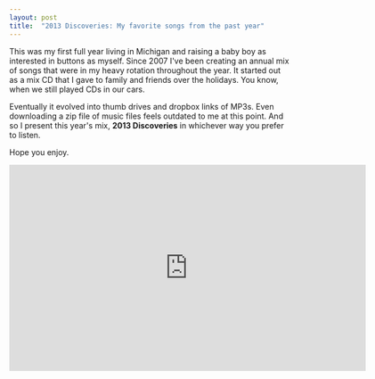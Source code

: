 ```yaml
---
layout: post
title:  "2013 Discoveries: My favorite songs from the past year"
---
```


This was my first full year living in Michigan and raising a baby boy as interested in buttons as myself. Since 2007 I've been creating an annual mix of songs that were in my heavy rotation throughout the year. It started out as a mix CD that I gave to family and friends over the holidays. You know, when we still played CDs in our cars.

Eventually it evolved into thumb drives and dropbox links of MP3s. Even downloading a zip file of music files feels outdated to me at this point. And so I present this year's mix, **2013 Discoveries** in whichever way you prefer to listen.

Hope you enjoy.

<iframe width="640" height="370" src="https://rd.io/i/QG46L1w2NQ/" frameborder="0"></iframe>
